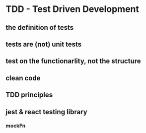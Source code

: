 # TDD - Test Driven Development

## the definition of tests

## tests are (not) unit tests

## test on the functionarlity, not the structure

## clean code

## TDD principles

## jest &amp; react testing library

### mockFn
